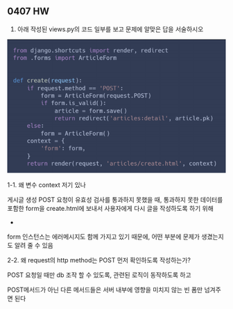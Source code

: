 ## 0407 HW

1. 아래 작성된 views.py의 코드 일부를 보고 문제에 알맞은 답을 서술하시오

![image-20220407161357210](homework.assets/image-20220407161357210.png)

1-1. 왜 변수 context 저기 있나

게시글 생성 POST 요청이 유효성 검사를 통과하지 못했을 때, 통과하지 못한 데이터를 포함한 form을 create.html에 보내서 사용자에게 다시 글을 작성하도록 하기 위해

+

form 인스턴스는 에러메시지도 함께 가지고 있기 때문에, 어떤 부분에 문제가 생겼는지도 알려 줄 수 있음



2-2. 왜 request의 http method는 POST 먼저 확인하도록 작성하는가?

POST 요청일 때만 db 조작 할 수 있도록, 관련된 로직이 동작하도록 하고

POST메서드가 아닌 다른 메서드들은 서버 내부에 영향을 미치지 않는 빈 폼만 넘겨주면 된다